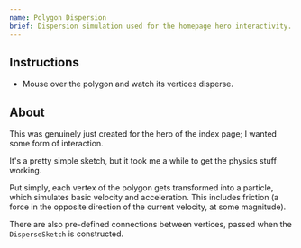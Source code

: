 ```yaml
---
name: Polygon Dispersion
brief: Dispersion simulation used for the homepage hero interactivity.
---
```


## Instructions

-   Mouse over the polygon and watch its vertices disperse.

## About

This was genuinely just created for the hero of the index page; I wanted some form of interaction.

It's a pretty simple sketch, but it took me a while to get the physics stuff working.

Put simply, each vertex of the polygon gets transformed into a particle, which simulates basic velocity and acceleration. This includes friction (a force in the opposite direction of the current velocity, at some magnitude).

There are also pre-defined connections between vertices, passed when the `DisperseSketch` is constructed.
